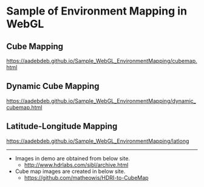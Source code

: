 # Sample of Environment Mapping in WebGL

## Cube Mapping

https://aadebdeb.github.io/Sample_WebGL_EnvironmentMapping/cubemap.html

## Dynamic Cube Mapping

https://aadebdeb.github.io/Sample_WebGL_EnvironmentMapping/dynamic_cubemap.html

## Latitude-Longitude Mapping

https://aadebdeb.github.io/Sample_WebGL_EnvironmentMapping/latlong

---

* Images in demo are obtained from below site.
    * http://www.hdrlabs.com/sibl/archive.html
* Cube map images are created in below site.
    * https://github.com/matheowis/HDRI-to-CubeMap
